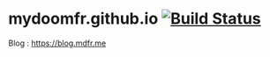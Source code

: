# mydoomfr.github.io [![Build Status](https://travis-ci.org/mydoomfr/mydoomfr.github.io.svg?branch=sources)](https://travis-ci.org/mydoomfr/mydoomfr.github.io)

Blog : https://blog.mdfr.me

